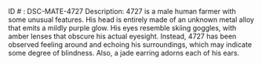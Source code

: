 ID # : DSC-MATE-4727
Description: 4727 is a male human farmer with some unusual features. His head is entirely made of an unknown metal alloy that emits a mildly purple glow. His eyes resemble skiing goggles, with amber lenses that obscure his actual eyesight. Instead, 4727 has been observed feeling around and echoing his surroundings, which may indicate some degree of blindness. Also, a jade earring adorns each of his ears.